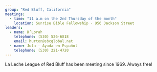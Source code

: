 ```yaml
---
group: "Red Bluff, California"
meetings:
  - time: "11 a.m on the 2nd Thursday of the month"
    location: Sunrise Bible Fellowship · 956 Jackson Street
leaders:
  - name: D’Lorah
    telephone: (530) 526-6818
    email: hurton@sbcglobal.net
  - name: Jula – Ayuda en Español
    telephone: (530) 221-4720
---
```

La Leche League of Red Bluff has been meeting since 1969. Always free!